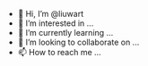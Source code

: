 - 👋 Hi, I’m @liuwart
- 👀 I’m interested in ...
- 🌱 I’m currently learning ...
- 💞️ I’m looking to collaborate on ...
- 📫 How to reach me ...

<!---
liuwart/liuwart is a ✨ special ✨ repository because its `README.md` (this file) appears on your GitHub profile.
You can click the Preview link to take a look at your changes.
--->
